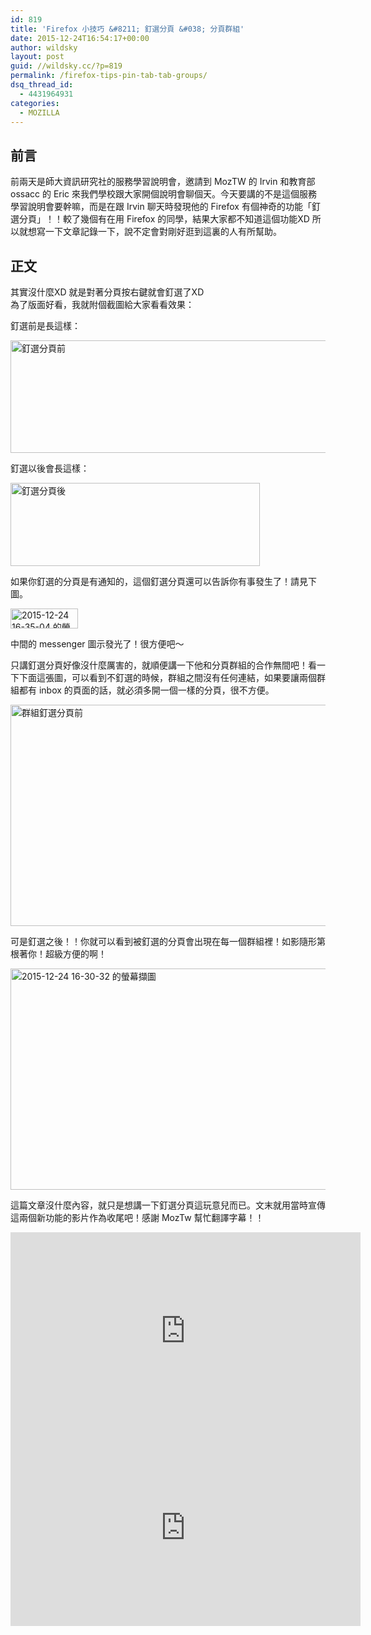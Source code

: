 ```yaml
---
id: 819
title: 'Firefox 小技巧 &#8211; 釘選分頁 &#038; 分頁群組'
date: 2015-12-24T16:54:17+00:00
author: wildsky
layout: post
guid: //wildsky.cc/?p=819
permalink: /firefox-tips-pin-tab-tab-groups/
dsq_thread_id:
  - 4431964931
categories:
  - MOZILLA
---
```

<div class="pf-content">
  <h2>
    前言
  </h2>

  <p>
    前兩天是師大資訊研究社的服務學習說明會，邀請到 MozTW 的 Irvin 和教育部 ossacc 的 Eric 來我們學校跟大家開個說明會聊個天。今天要講的不是這個服務學習說明會要幹嘛，而是在跟 Irvin 聊天時發現他的 Firefox 有個神奇的功能「釘選分頁」！！較了幾個有在用 Firefox 的同學，結果大家都不知道這個功能XD 所以就想寫一下文章記錄一下，說不定會對剛好逛到這裏的人有所幫助。
  </p>

  <p>
    <!--more-->
  </p>

  <h2>
    正文
  </h2>

  <p>
    其實沒什麼XD 就是對著分頁按右鍵就會釘選了XD<br /> 為了版面好看，我就附個截圖給大家看看效果：
  </p>

  <p>
    釘選前是長這樣：
  </p>

  <p>
    <img class="alignnone size-full wp-image-820" src="http://wildsky.cc/blog-images/2015-12-24-16-27-17-的螢幕擷圖.png" alt="釘選分頁前" width="682" height="180" srcset="http://wildsky.cc/blog-images/2015-12-24-16-27-17-的螢幕擷圖-300x79.png 300w, http://wildsky.cc/blog-images/2015-12-24-16-27-17-的螢幕擷圖.png 682w" sizes="(max-width: 682px) 100vw, 682px" />
  </p>

  <p>
    釘選以後會長這樣：
  </p>

  <p>
    <img class="alignnone size-full wp-image-821" src="http://wildsky.cc/blog-images/2015-12-24-16-26-50-的螢幕擷圖.png" alt="釘選分頁後" width="399" height="133" srcset="http://wildsky.cc/blog-images/2015-12-24-16-26-50-的螢幕擷圖-300x100.png 300w, http://wildsky.cc/blog-images/2015-12-24-16-26-50-的螢幕擷圖.png 399w" sizes="(max-width: 399px) 100vw, 399px" />
  </p>

  <p>
    如果你釘選的分頁是有通知的，這個釘選分頁還可以告訴你有事發生了！請見下圖。
  </p>

  <p>
    <img class="alignnone size-full wp-image-824" src="http://wildsky.cc/blog-images/2015-12-24-16-35-04-的螢幕擷圖.png" alt="2015-12-24 16-35-04 的螢幕擷圖" width="108" height="32" />
  </p>

  <p>
    中間的 messenger 圖示發光了！很方便吧～
  </p>

  <p>
    只講釘選分頁好像沒什麼厲害的，就順便講一下他和分頁群組的合作無間吧！看一下下面這張圖，可以看到不釘選的時候，群組之間沒有任何連結，如果要讓兩個群組都有 inbox 的頁面的話，就必須多開一個一樣的分頁，很不方便。
  </p>

  <p>
    <img class="alignnone size-large wp-image-822" src="http://wildsky.cc/blog-images/2015-12-24-16-30-21-的螢幕擷圖-1024x576.png" alt="群組釘選分頁前" width="629" height="354" srcset="http://wildsky.cc/blog-images/2015-12-24-16-30-21-的螢幕擷圖-300x169.png 300w, http://wildsky.cc/blog-images/2015-12-24-16-30-21-的螢幕擷圖-768x432.png 768w, http://wildsky.cc/blog-images/2015-12-24-16-30-21-的螢幕擷圖-1024x576.png 1024w, http://wildsky.cc/blog-images/2015-12-24-16-30-21-的螢幕擷圖-900x506.png 900w, http://wildsky.cc/blog-images/2015-12-24-16-30-21-的螢幕擷圖-1280x720.png 1280w, http://wildsky.cc/blog-images/2015-12-24-16-30-21-的螢幕擷圖.png 1366w" sizes="(max-width: 629px) 100vw, 629px" />
  </p>

  <p>
    可是釘選之後！！你就可以看到被釘選的分頁會出現在每一個群組裡！如影隨形第根著你！超級方便的啊！
  </p>

  <p>
    <img class="alignnone size-large wp-image-823" src="http://wildsky.cc/blog-images/2015-12-24-16-30-32-的螢幕擷圖-1024x576.png" alt="2015-12-24 16-30-32 的螢幕擷圖" width="629" height="354" srcset="http://wildsky.cc/blog-images/2015-12-24-16-30-32-的螢幕擷圖-300x169.png 300w, http://wildsky.cc/blog-images/2015-12-24-16-30-32-的螢幕擷圖-768x432.png 768w, http://wildsky.cc/blog-images/2015-12-24-16-30-32-的螢幕擷圖-1024x576.png 1024w, http://wildsky.cc/blog-images/2015-12-24-16-30-32-的螢幕擷圖-900x506.png 900w, http://wildsky.cc/blog-images/2015-12-24-16-30-32-的螢幕擷圖-1280x720.png 1280w, http://wildsky.cc/blog-images/2015-12-24-16-30-32-的螢幕擷圖.png 1366w" sizes="(max-width: 629px) 100vw, 629px" />
  </p>

  <p>
    這篇文章沒什麼內容，就只是想講一下釘選分頁這玩意兒而已。文末就用當時宣傳這兩個新功能的影片作為收尾吧！感謝 MozTw 幫忙翻譯字幕！！
  </p>

  <iframe width="560" height="315" src="https://www.youtube.com/embed/Jm5PRtveE2o" frameborder="0" allowfullscreen></iframe>

  <iframe width="560" height="315" src="https://www.youtube.com/embed/PuBYfpDzFac" frameborder="0" allowfullscreen></iframe>

</div>
